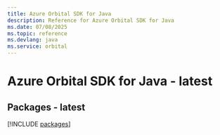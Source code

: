 ```yaml
---
title: Azure Orbital SDK for Java
description: Reference for Azure Orbital SDK for Java
ms.date: 07/08/2025
ms.topic: reference
ms.devlang: java
ms.service: orbital
---
```

# Azure Orbital SDK for Java - latest
## Packages - latest
[!INCLUDE [packages](orbital-index.md)]